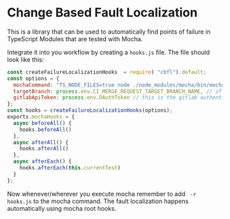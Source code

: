 # Change Based Fault Localization

This is a library that can be used to automatically find points of failure in TypeScript Modules that are tested with Mocha.

Integrate it into you workflow by creating a `hooks.js` file.
The file should look like this:

```javascript
const createFailureLocalizationHooks  = require( "cbfl").default;
const options = {
  mochaCommand: "TS_NODE_FILES=true node ./node_modules/mocha/bin/mocha -r ts-node/register -r require-yaml -r ./test/hooks.js -t 200000" // here you can add your own requires and set a timeout according to your needs
  targetBranch: process.env.CI_MERGE_REQUEST_TARGET_BRANCH_NAME, // if you have this variable available otherwise use the name of yout main branch (main / master) 
  gitlabApiToken: process.env.OAuthToken // this is the gitlab authentication token that should be used to create comments on the merge request
};
const hooks = createFailureLocalizationHooks(options);
exports.mochaHooks = {
  async beforeAll() {
    hooks.beforeAll()
  },
  async afterAll() {
    hooks.afterAll()
  },
  async afterEach() {
    hooks.afterEach(this.currentTest)
  }
};

```

Now whenever/wherever you execute mocha remember to add ` -r hooks.js` to the mocha command. The fault localization happens automatically using mocha root hooks.
